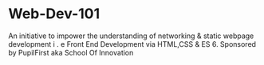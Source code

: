 # Web-Dev-101
An initiative to impower the understanding of networking &amp; static webpage development i . e Front End Development via HTML,CSS &amp; ES 6. Sponsored by PupilFirst aka School Of Innovation
